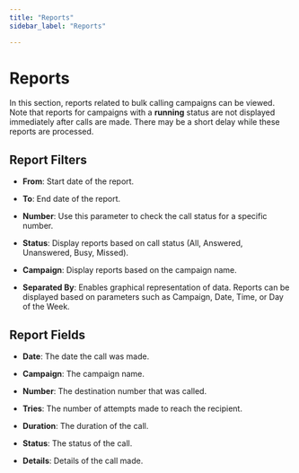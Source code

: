 ```yaml
---
title: "Reports"
sidebar_label: "Reports"

---
```


# Reports

In this section, reports related to bulk calling campaigns can be viewed. Note that reports for campaigns with a **running** status are not displayed immediately after calls are made. There may be a short delay while these reports are processed.

## Report Filters

- **From**: Start date of the report.

- **To**: End date of the report.

- **Number**: Use this parameter to check the call status for a specific number.

- **Status**: Display reports based on call status (All, Answered, Unanswered, Busy, Missed).

- **Campaign**: Display reports based on the campaign name.

- **Separated By**: Enables graphical representation of data. Reports can be displayed based on parameters such as Campaign, Date, Time, or Day of the Week.

## Report Fields

- **Date**: The date the call was made.

- **Campaign**: The campaign name.

- **Number**: The destination number that was called.

- **Tries**: The number of attempts made to reach the recipient.

- **Duration**: The duration of the call.

- **Status**: The status of the call.

- **Details**: Details of the call made.
```